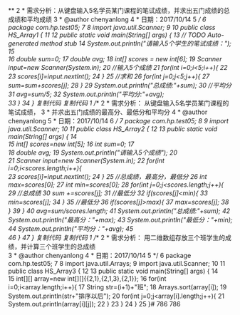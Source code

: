 **
 2  * 需求分析：从键盘输入5名学员某门课程的笔试成绩，并求出五门成绩的总成绩和平均成绩
 3  * @author chenyanlong
 4  * 日期：2017/10/14
 5  */
 6 package com.hp.test05;
 7 
 8 import java.util.Scanner;
 9 
10 public class HS_Array1 {
11 
12     public static void main(String[] args) {
13         // TODO Auto-generated method stub
14         System.out.println("请输入5个学生的笔试成绩：");
15         
16         double sum=0;
17         double avg;
18         int[] scores = new int[6];
19         Scanner input=new Scanner(System.in);
20         //输入5个成绩
21         for(int i=0;i<5;i++){
22             
23             scores[i]=input.nextInt();
24         }
25         //求和
26         for(int j=0;j<5;j++){
27             sum=sum+scores[j];
28         }
29         System.out.println("总成绩:"+sum);
30         //平均分
31         avg=sum/5;
32         System.out.println("平均分:"+avg);           
33     }
34 }
复制代码
复制代码
 1 /**
 2  * 需求分析： 从键盘输入5名学员某门课程的笔试成绩，
 3  * 并求出五门成绩的最高分、最低分和平均分
 4  * @author chenyanlong
 5  * 日期：2017/10/14
 6  */
 7 package com.hp.test05;
 8 
 9 import java.util.Scanner;
10 
11 public class HS_Array2 {
12 
13     public static void main(String[] args) {
14         
15         int[] scores=new int[5];
16         int sum=0;
17       
18         double avg;
19         System.out.println("请输入5个成绩");
20         
21         Scanner input=new Scanner(System.in);
22         for(int i=0;i<scores.length;i++){           
23             scores[i]=input.nextInt();
24         }
25         //总成绩，最高分，最低分
26         int max=scores[0];
27         int min=scores[0];
28         for(int j=0;j<scores.length;j++){
29             //总成绩
30             sum +=scores[j];
31             //最低分
32             if(scores[j]<min){
33                 min=scores[j];
34             }
35             //最低分
36             if(scores[j]>max){
37                 max=scores[j];
38             }
39         }
40         avg=sum/scores.length;
41         System.out.println("总成绩:"+sum);
42         System.out.println("最高分："+max);
43         System.out.println("最低分："+min);
44         System.out.println("平均分："+avg);
45             
46     }
47 }
复制代码
复制代码
 1 /**
 2  * 需求分析： 用二维数组存放三个班学生的成绩，并计算三个班学生的总成绩    
 3  * @author chenyanlong
 4  * 日期：2017/10/14
 5  */
 6 package com.hp.test05;
 7 
 8 import java.util.Arrays;
 9 import java.util.Scanner;
10 
11 public class HS_Array3 {
12 
13     public static void main(String[] args) {
14         
15         int[][] array=new int[][]{{2,1},{2,1,3},{2,1}};
16         for(int i=0;i<array.length;i++){
17             String str=(i+1)+"班";
18             Arrays.sort(array[i]);
19             System.out.println(str+"排序以后");
20             for(int j=0;j<array[i].length;j++){
21                 System.out.println(array[i][j]);
22             }
23         }
24     }
25 }# 786
786
